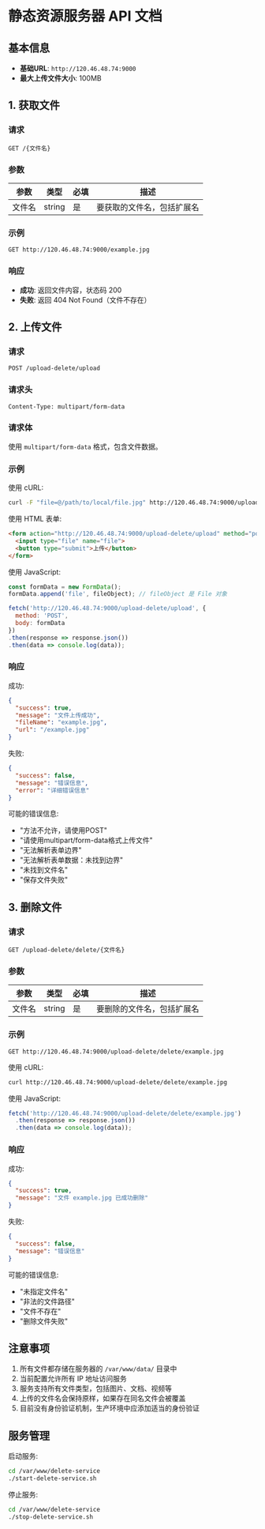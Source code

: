 # 静态资源服务器 API 文档

## 基本信息

- **基础URL**: `http://120.46.48.74:9000`
- **最大上传文件大小**: 100MB

## 1. 获取文件

### 请求

```
GET /{文件名}
```

### 参数

| 参数 | 类型 | 必填 | 描述 |
|------|------|------|------|
| 文件名 | string | 是 | 要获取的文件名，包括扩展名 |

### 示例

```
GET http://120.46.48.74:9000/example.jpg
```

### 响应

- **成功**: 返回文件内容，状态码 200
- **失败**: 返回 404 Not Found（文件不存在）

## 2. 上传文件

### 请求

```
POST /upload-delete/upload
```

### 请求头

```
Content-Type: multipart/form-data
```

### 请求体

使用 `multipart/form-data` 格式，包含文件数据。

### 示例

使用 cURL:
```bash
curl -F "file=@/path/to/local/file.jpg" http://120.46.48.74:9000/upload-delete/upload
```

使用 HTML 表单:
```html
<form action="http://120.46.48.74:9000/upload-delete/upload" method="post" enctype="multipart/form-data">
  <input type="file" name="file">
  <button type="submit">上传</button>
</form>
```

使用 JavaScript:
```javascript
const formData = new FormData();
formData.append('file', fileObject); // fileObject 是 File 对象

fetch('http://120.46.48.74:9000/upload-delete/upload', {
  method: 'POST',
  body: formData
})
.then(response => response.json())
.then(data => console.log(data));
```

### 响应

成功:
```json
{
  "success": true,
  "message": "文件上传成功",
  "fileName": "example.jpg",
  "url": "/example.jpg"
}
```

失败:
```json
{
  "success": false,
  "message": "错误信息",
  "error": "详细错误信息"
}
```

可能的错误信息:
- "方法不允许，请使用POST"
- "请使用multipart/form-data格式上传文件"
- "无法解析表单边界"
- "无法解析表单数据：未找到边界"
- "未找到文件名"
- "保存文件失败"

## 3. 删除文件

### 请求

```
GET /upload-delete/delete/{文件名}
```

### 参数

| 参数 | 类型 | 必填 | 描述 |
|------|------|------|------|
| 文件名 | string | 是 | 要删除的文件名，包括扩展名 |

### 示例

```
GET http://120.46.48.74:9000/upload-delete/delete/example.jpg
```

使用 cURL:
```bash
curl http://120.46.48.74:9000/upload-delete/delete/example.jpg
```

使用 JavaScript:
```javascript
fetch('http://120.46.48.74:9000/upload-delete/delete/example.jpg')
  .then(response => response.json())
  .then(data => console.log(data));
```

### 响应

成功:
```json
{
  "success": true,
  "message": "文件 example.jpg 已成功删除"
}
```

失败:
```json
{
  "success": false,
  "message": "错误信息"
}
```

可能的错误信息:
- "未指定文件名"
- "非法的文件路径"
- "文件不存在"
- "删除文件失败"

## 注意事项

1. 所有文件都存储在服务器的 `/var/www/data/` 目录中
2. 当前配置允许所有 IP 地址访问服务
3. 服务支持所有文件类型，包括图片、文档、视频等
4. 上传的文件名会保持原样，如果存在同名文件会被覆盖
5. 目前没有身份验证机制，生产环境中应添加适当的身份验证

## 服务管理

启动服务:
```bash
cd /var/www/delete-service
./start-delete-service.sh
```

停止服务:
```bash
cd /var/www/delete-service
./stop-delete-service.sh
```
